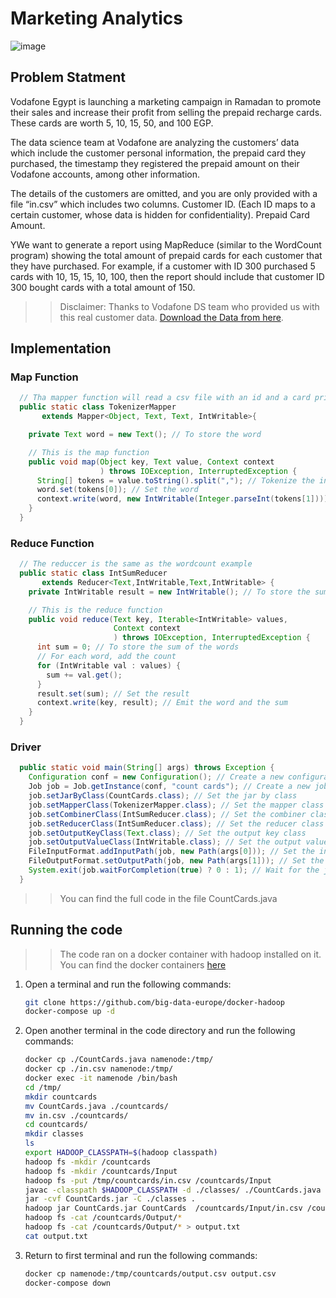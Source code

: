# Marketing Analytics
![image](https://user-images.githubusercontent.com/56788883/222973201-e9d4ae1e-720d-47e6-b62f-cc18cfb5eb0b.png)


## Problem Statment
Vodafone Egypt is launching a marketing campaign in Ramadan to promote their sales and increase their profit from selling the prepaid recharge cards. These cards are worth 5, 10, 15, 50, and 100 EGP. 

The data science team at Vodafone are analyzing the customers’ data which include the customer personal information, the prepaid card they purchased, the timestamp they registered the prepaid amount on their Vodafone accounts, among other information. 

The details of the customers are omitted, and you are only provided with a file “in.csv” which includes two columns. 
Customer ID. (Each ID maps to a certain customer, whose data is hidden for confidentiality). 
Prepaid Card Amount. 

YWe want to generate a report using MapReduce (similar to the WordCount program) showing the total amount of prepaid cards for each customer that they have purchased. For example, if a customer with ID 300 purchased 5 cards with 10, 15, 15, 10, 100, then the report should include that customer ID 300 bought cards with a total amount of 150. 
>> Disclaimer: Thanks to Vodafone DS team who provided us with this real customer data. 
>> [Download the Data from here](https://drive.google.com/file/d/1L1PSvBV3-hfyOCwPyjZBzBVTMhd7MF8a/view?usp=share_link).

## Implementation
### Map Function
```java
  // Tha mapper function will read a csv file with an id and a card price and will emit the card price for each id
  public static class TokenizerMapper
       extends Mapper<Object, Text, Text, IntWritable>{

    private Text word = new Text(); // To store the word

    // This is the map function
    public void map(Object key, Text value, Context context
                    ) throws IOException, InterruptedException {
      String[] tokens = value.toString().split(","); // Tokenize the input
      word.set(tokens[0]); // Set the word
      context.write(word, new IntWritable(Integer.parseInt(tokens[1]))); // Emit the word and the price
    }
  }
```
### Reduce Function
``` java
  // The reduccer is the same as the wordcount example
  public static class IntSumReducer
       extends Reducer<Text,IntWritable,Text,IntWritable> {
    private IntWritable result = new IntWritable(); // To store the sum of the words

    // This is the reduce function
    public void reduce(Text key, Iterable<IntWritable> values,
                       Context context
                       ) throws IOException, InterruptedException {
      int sum = 0; // To store the sum of the words
      // For each word, add the count
      for (IntWritable val : values) {
        sum += val.get();
      }
      result.set(sum); // Set the result
      context.write(key, result); // Emit the word and the sum
    }
  }
```
### Driver
```java
  public static void main(String[] args) throws Exception {
    Configuration conf = new Configuration(); // Create a new configuration
    Job job = Job.getInstance(conf, "count cards"); // Create a new job
    job.setJarByClass(CountCards.class); // Set the jar by class
    job.setMapperClass(TokenizerMapper.class); // Set the mapper class
    job.setCombinerClass(IntSumReducer.class); // Set the combiner class
    job.setReducerClass(IntSumReducer.class); // Set the reducer class
    job.setOutputKeyClass(Text.class); // Set the output key class
    job.setOutputValueClass(IntWritable.class); // Set the output value class
    FileInputFormat.addInputPath(job, new Path(args[0])); // Set the input path
    FileOutputFormat.setOutputPath(job, new Path(args[1])); // Set the output path
    System.exit(job.waitForCompletion(true) ? 0 : 1); // Wait for the job to complete
  }
```
>> You can find the full code in the file CountCards.java

## Running the code
>> The code ran on a docker container with hadoop installed on it. You can find the docker containers [here](https://github.com/big-data-europe/docker-hadoop)
1. Open a terminal and run the following commands:
    ```bash
    git clone https://github.com/big-data-europe/docker-hadoop
    docker-compose up -d
    ``` 
2. Open another terminal in the code directory and run the following commands:
    ``` bash
    docker cp ./CountCards.java namenode:/tmp/
    docker cp ./in.csv namenode:/tmp/
    docker exec -it namenode /bin/bash
    cd /tmp/
    mkdir countcards
    mv CountCards.java ./countcards/
    mv in.csv ./countcards/
    cd countcards/
    mkdir classes
    ls
    export HADOOP_CLASSPATH=$(hadoop classpath)
    hadoop fs -mkdir /countcards
    hadoop fs -mkdir /countcards/Input
    hadoop fs -put /tmp/countcards/in.csv /countcards/Input
    javac -classpath $HADOOP_CLASSPATH -d ./classes/ ./CountCards.java 
    jar -cvf CountCards.jar -C ./classes .
    hadoop jar CountCards.jar CountCards  /countcards/Input/in.csv /countcards/Output
    hadoop fs -cat /countcards/Output/*
    hadoop fs -cat /countcards/Output/* > output.txt
    cat output.txt 
    ```
3. Return to first terminal and run the following commands:
    ```bash
    docker cp namenode:/tmp/countcards/output.csv output.csv
    docker-compose down
    ```
